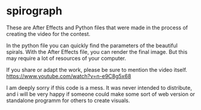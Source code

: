 # spirograph
These are After Effects and Python files that were made in the process of creating the video for the contest. 

In the python file you can quickly find the parameters of the beautiful spirals. With the After Effects file, you can render the final image. But this may require a lot of resources of your computer.

If you share or adapt the work, please be sure to mention the video itself.
https://www.youtube.com/watch?v=n-e9C8g5x68

I am deeply sorry if this code is a mess. It was never intended to distribute, and i will be very happy if someone could make some sort of web version or standalone programm for others to create visuals.
